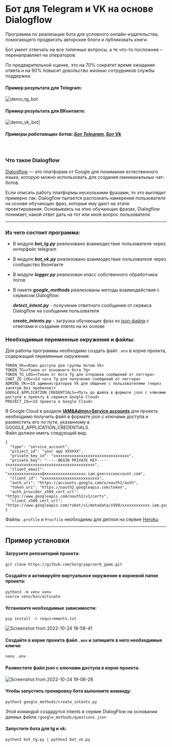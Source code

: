 # Бот для Telegram и VK на основе Dialogflow

Программа по реализации бота для условного онлайн-издательства, помогающего продвигать авторские блоги и публиковать книги.

Бот умеет отвечать на все типичные вопросы, а те что-то посложнее – перенаправляет на операторов.

По предварительной оценке, это на 70% сократит время ожидания ответа и на 90% повысит довольство жизнью сотрудников службы поддержки.

#### Пример результата для Telegram:

![demo_tg_bot](https://user-images.githubusercontent.com/99894266/197346997-9f2121c0-f1b1-4d48-b0c9-8e33fa84c8a1.gif)

#### Пример результата для ВКонтакте:

![demo_vk_bot](https://user-images.githubusercontent.com/99894266/197347013-d05f1e6c-f3c0-41f6-8da6-58387d7c25c1.gif)]

##### Примеры работающих ботов: *[Бот Telegram](https://t.me/sergryapbot)*, *[Бот Vk](https://vk.com/write-216628046)*
<br>

### Что такое Dialogflow

[Dialogflow](https://dialogflow.cloud.google.com) — это платформа от Google для понимания естественного языка, которую можно использовать для создания омниканальных чат-ботов.

Если описать работу платформы несколькими фразами, то это выглядит примерно так. Dialogflow пытается распознать намерения пользователя на основе обучающих фраз, которые ему дают на этапе проектирования. Основываясь на этих обучающих фразах, Dialogflow понимает, какой ответ дать на тот или иной вопрос пользователя.
***
### Из чего состоит программа:

* В модуле ***bot_tg.py*** реализовано взаимодествие пользователя через интерфейс telegram
* В модуле ***bot_vk.py*** реализовано взаимодествие пользователя через сообщество Вконтакте
* В модуле ***logger.py*** реализован класс собственного обработчика логов
* В пакете ***google_methods*** реализованы методы взаимодействия с сервисом Dialogflow:

   ***detect_intent.py*** - получение ответного сообщения от сервиса Dialogflow на сообщение пользователя

   ***create_intents.py*** - загрузка обучающих фраз из [json-файла](https://github.com/Sergryap/verb_game/blob/master/google_methods/questions.json) с ответами и создание intents на их основе
   
### Необходимые переменные окружения и файлы:

Для работы программы необходимо создать файл `.env` в корне проекта, содержащий переменные окружения:
```
TOKEN_VK=<Ключ доступа для группы ботом Vk>
TOKEN_TG=<Токен от основного бота Tg>
TOKEN_TG_LOG=<Токен от бота Tg для отправки сообщений от логгера>
CHAT_ID_LOG=<Id чата Tg для получения сообщений от логгера>
ADMINS_VK=<Id администраторов Vk для общения с пользователями (через запятую без пробелов)>
GOOGLE_APPLICATION_CREDENTIALS=<Путь до файла в формате json с ключами доступа к проекту в сервисе Google Cloud>
PROJECT_ID=<Id проекта в Google Cloud>
```

В Google Cloud в разделе **[IAM&Admin>Service accounts](https://console.cloud.google.com/iam-admin/serviceaccounts)** для проекта необходимо получить файл в формате json с ключами доступа и разместить его по пути, указанному в GOOGLE_APPLICATION_CREDENTIALS.
<br>Файл должен иметь следующий вид:
```
{
  "type": "service_account",
  "project_id": "your app XXXXXX",
  "private_key_id": "xxxxxxxxxxxxxxxxxxxxxxxxxxxxxxxxx",
  "private_key": "-----BEGIN PRIVATE KEY-----xxxxxxxxxxxxxxxxxxxxxxxxxxxxxxxxxxxxxxx",
  "client_email": "xxxxxxxxxxxxxxx@xxxxxxxxxxxxxxxxxx.iam.gserviceaccount.com",
  "client_id": "xxxxxxxxxxxxxxxxxxxxxxxxx",
  "auth_uri": "https://accounts.google.com/o/oauth2/auth",
  "token_uri": "https://oauth2.googleapis.com/token",
  "auth_provider_x509_cert_url": "https://www.googleapis.com/oauth2/v1/certs",
  "client_x509_cert_url": "https://www.googleapis.com/robot/v1/metadata/x509/xxxxxxxxxxxx.iam.gserviceaccount.com"
}
```
Файлы `.profile` и `Procfile` необходимы для деплоя на сервие [Heroku](https://heroku.com)
***
## Пример установки
#### Загрузите репозиторий проекта:
`git clone https://github.com/Sergryap/verb_game.git`
#### Создайте и активируйте виртуальное окружение в корневой папке проекта:
```
python3 -m venv venv
source venv/bin/activate
```
#### Установите необходимые зависимости:
`pip install -r requirements.txt`

![Screenshot from 2022-10-24 18-58-41](https://user-images.githubusercontent.com/99894266/197549304-f233ad0a-7d59-4047-94b9-4106f775d5be.png)
#### Создайте в корне проекта файл `.env` и запишите в него необходимые ключи:
`nano .env`

#### Разместите файл json с ключами доступа в корне проекта:

![Screenshot from 2022-10-24 19-06-28](https://user-images.githubusercontent.com/99894266/197549928-3257a86c-b917-4902-a129-b437c19c6501.png)

#### Чтобы запустить тренировку бота выполните команду:
`python3 google_methods/create_intents.py`

Этой командой создадутся intents в сервие DialogFlow на основании данных файла `/google_methods/questions.json`

#### Запустите бота для tg и vk:
`python3 bot_tg.py | python3 bot_vk.py`
























